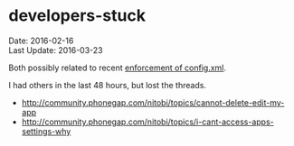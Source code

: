 # developers-stuck #
Date: 2016-02-16 <br>
Last Update: 2016-03-23

Both possibly related to recent [enforcement of config.xml](http://community.phonegap.com/nitobi/topics/heads-up-new-compiler-enforcement-today).

I had others in the last 48 hours, but lost the threads.

- http://community.phonegap.com/nitobi/topics/cannot-delete-edit-my-app
- http://community.phonegap.com/nitobi/topics/i-cant-access-apps-settings-why

